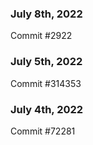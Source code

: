 ### July 8th, 2022

Commit #2922

### July 5th, 2022

Commit #314353


### July 4th, 2022

Commit #72281

